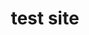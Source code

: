 ---
layout: page
title: test site
tagline: Easy websites with GitHub Pages
description: Minimal tutorial on making a simple website with GitHub Pages
---